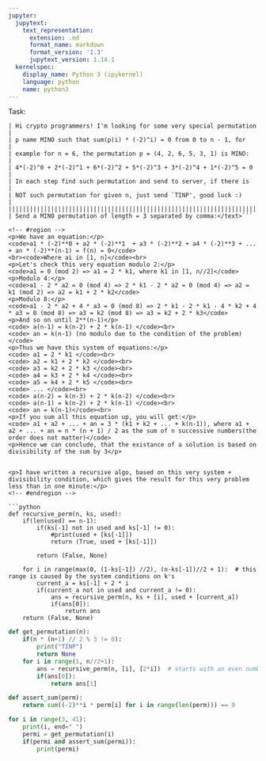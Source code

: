 ```yaml
---
jupyter:
  jupytext:
    text_representation:
      extension: .md
      format_name: markdown
      format_version: '1.3'
      jupytext_version: 1.14.1
  kernelspec:
    display_name: Python 3 (ipykernel)
    language: python
    name: python3
---
```


<h>Task:</h>
<br>
```||||||||||||||||||||||||||||||||||||||||||||||||||||||||||||||||||||||||
| Hi crypto programmers! I'm looking for some very special permutation |
| p name MINO such that sum(p(i) * (-2)^i) = 0 from 0 to n - 1, for    |
| example for n = 6, the permutation p = (4, 2, 6, 5, 3, 1) is MINO:   |
| 4*(-2)^0 + 2*(-2)^1 + 6*(-2)^2 + 5*(-2)^3 + 3*(-2)^4 + 1*(-2)^5 = 0  |
| In each step find such permutation and send to server, if there is   |
| NOT such permutation for given n, just send `TINP', good luck :)     |
||||||||||||||||||||||||||||||||||||||||||||||||||||||||||||||||||||||||
| Send a MINO permutation of length = 3 separated by comma:</text>```

<!-- #region -->
<p>We have an equation:</p>
<code>a1 * (-2)**0 + a2 * (-2)**1  + a3 * (-2)**2 + a4 * (-2)**3 + ... + an * (-2)**(n-1) = f(n) = 0</code>
<br><code>Where ai in [1, n]</code><br>
<p>Let's check this very equation modulo 2:</p>
<code>a1 = 0 (mod 2) => a1 = 2 * k1, where k1 in [1, n//2]</code>
<p>Modulo 4:</p>
<code>a1 - 2 * a2 = 0 (mod 4) => 2 * k1 - 2 * a2 = 0 (mod 4) => a2 = k1 (mod 2) => a2 = k1 + 2 * k2</code>
<p>Modulo 8:</p>
<code>a1 - 2 * a2 + 4 * a3 = 0 (mod 8) => 2 * k1 - 2 * k1 - 4 * k2 + 4 * a3 = 0 (mod 8) => a3 = k2 (mod 8) => a3 = k2 + 2 * k3</code>
<p>And so on until 2**(n-1)</p>
<code> a(n-1) = k(n-2) + 2 * k(n-1) </code><br>
<code> an = k(n-1) (no modulo due to the condition of the problem)</code>
<p>Thus we have this system of equations:</p>
<code> a1 = 2 * k1 </code><br>
<code> a2 = k1 + 2 * k2 </code><br>
<code> a3 = k2 + 2 * k3 </code><br>
<code> a4 = k3 + 2 * k4 </code><br>
<code> a5 = k4 + 2 * k5 </code><br>
<code> ... </code><br>
<code> a(n-2) = k(n-3) + 2 * k(n-2) </code><br>
<code> a(n-1) = k(n-2) + 2 * k(n-1) </code><br>
<code> an = k(n-1)</code><br>
<p>If you sum all this equation up, you will get:</p>
<code> a1 + a2 + ... + an = 3 * (k1 + k2 + ... + k(n-1)), where a1 + a2 + ... + an = n * (n + 1) / 2 as the sum of n successive numbers(the order does not matter)</code>
<p>Hence we can conclude, that the existance of a solution is based on divisibility of the sum by 3</p>
    
    
<p>I have written a recursive algo, based on this very system + divisibility condition, which gives the result for this very problem less than in one minute:</p>
<!-- #endregion -->

```python
def recursive_perm(n, ks, used):
    if(len(used) == n-1):
        if(ks[-1] not in used and ks[-1] != 0):
            #print(used + [ks[-1]])    
            return (True, used + [ks[-1]])
    
        return (False, None)
    
    for i in range(max(0, (1-ks[-1]) //2), (n-ks[-1])//2 + 1):  # this range is caused by the system conditions on k's
        current_a = ks[-1] + 2 * i
        if(current_a not in used and current_a != 0):
            ans = recursive_perm(n, ks + [i], used + [current_a])
            if(ans[0]):
                return ans
    return (False, None)
```

```python
def get_permutation(n):
    if(n * (n+1) // 2 % 3 != 0):
        print("TINP")
        return None
    for i in range(1, n//2+1):
        ans = recursive_perm(n, [i], [2*i])  # starts with an even number due to the system
        if(ans[0]):
            return ans[1]
```

```python
def assert_sum(perm):
    return sum((-2)**i * perm[i] for i in range(len(perm))) == 0
```

```python
for i in range(3, 41):
    print(i, end=" ")
    permi = get_permutation(i)
    if(permi and assert_sum(permi)):
        print(permi)
```

```python

```
